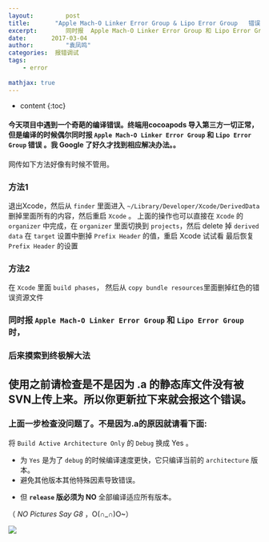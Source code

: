 ```yaml
---
layout:     	post
title:       "Apple Mach-O Linker Error Group & Lipo Error Group   错误 "
excerpt: 		同时报  Apple Mach-O Linker Error Group 和 Lipo Error Group 错误时处理方法 
date:     	2017-03-04 
author:     	"袁凤鸣"
categories:  报错调试
tags:
    - error
    
mathjax: true
---
```


* content
{:toc} 
 
#### 今天项目中遇到一个奇葩的编译错误。终端用cocoapods 导入第三方一切正常，但是编译的时候偶尔同时报  `Apple Mach-O Linker Error Group` 和 `Lipo Error Group` 错误 。我 Google 了好久才找到相应解决办法。。

网传如下方法好像有时候不管用。

### 方法1
退出Xcode，然后从 `finder` 里面进入
`~/Library/Developer/Xcode/DerivedData` 删掉里面所有的内容，然后重启 `Xcode` 。
上面的操作也可以直接在 `Xcode` 的 `organizer` 中完成，在 `organizer` 里面切换到 `projects`，然后 delete 掉 `derived data`
在 `target` 设置中删掉 `Prefix Header` 的值，重启 Xcode 试试看
最后恢复 `Prefix Header` 的设置

### 方法2

 在 `Xcode` 里面 `build phases`，
然后从 `copy bundle resources`里面删掉红色的错误资源文件

### 同时报  `Apple Mach-O Linker Error Group` 和 `Lipo Error Group` 时，

### 后来摸索到终极解大法






## 使用之前请检查是不是因为 **.a** 的静态库文件没有被SVN上传上来。所以你更新拉下来就会报这个错误。

### 上面一步检查没问题了。不是因为.a的原因就请看下面:

将 `Build Active Architecture Only` 的 `Debug` 换成 Yes 。
- 为 `Yes` 是为了 `debug` 的时候编译速度更快，它只编译当前的 `architecture` 版本。
- 避免其他版本其他特殊因素导致错误。
 + 但 **`release` 版必须为 NO** 全部编译适应所有版本。
 
 （ *NO Pictures Say G8* ，O(∩_∩)O~）
 
 ![](https://yfmingo.oss-cn-beijing.aliyuncs.com/images/HJHixM.jpg)







